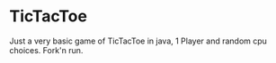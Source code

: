 # TicTacToe
Just a very basic game of TicTacToe in java, 1 Player and random cpu choices.
Fork'n run.
